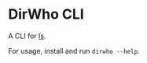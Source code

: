 # DirWho CLI

A CLI for [ls](https://npmjs.com/package/ls).

For usage, install and run `dirwho --help`.
